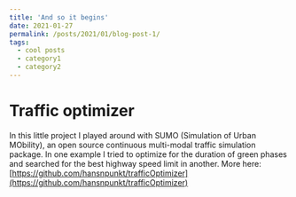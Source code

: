 ```yaml
---
title: 'And so it begins'
date: 2021-01-27
permalink: /posts/2021/01/blog-post-1/
tags:
  - cool posts
  - category1
  - category2
---
```



Traffic optimizer
======

In this little project I played around with SUMO (Simulation of Urban MObility), an open source continuous multi-modal traffic simulation package. In one example I tried to optimize for the duration of green phases and searched for the best highway speed limit in another. More here: [https://github.com/hansnpunkt/trafficOptimizer](https://github.com/hansnpunkt/trafficOptimizer)

